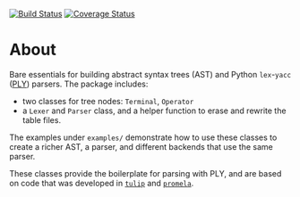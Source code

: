 [![Build Status][build_img]][travis]
[![Coverage Status][coverage]][coveralls]


About
=====

Bare essentials for building abstract syntax trees (AST) and Python `lex`-`yacc` ([PLY](https://github.com/dabeaz/ply)) parsers. The package includes:

- two classes for tree nodes: `Terminal`, `Operator`
- a `Lexer` and `Parser` class, and a helper function to erase and rewrite the table files.

The examples under `examples/` demonstrate how to use these classes to create a richer AST, a parser, and different backends that use the same parser.

These classes provide the boilerplate for parsing with PLY, and are based on code that was developed in [`tulip`](https://github.com/tulip-control/tulip-control) and [`promela`](https://github.com/johnyf/promela).


[build_img]: https://travis-ci.org/johnyf/astutils.svg?branch=master
[travis]: https://travis-ci.org/johnyf/astutils
[coverage]: https://coveralls.io/repos/johnyf/astutils/badge.svg?branch=master
[coveralls]: https://coveralls.io/r/johnyf/astutils?branch=master
